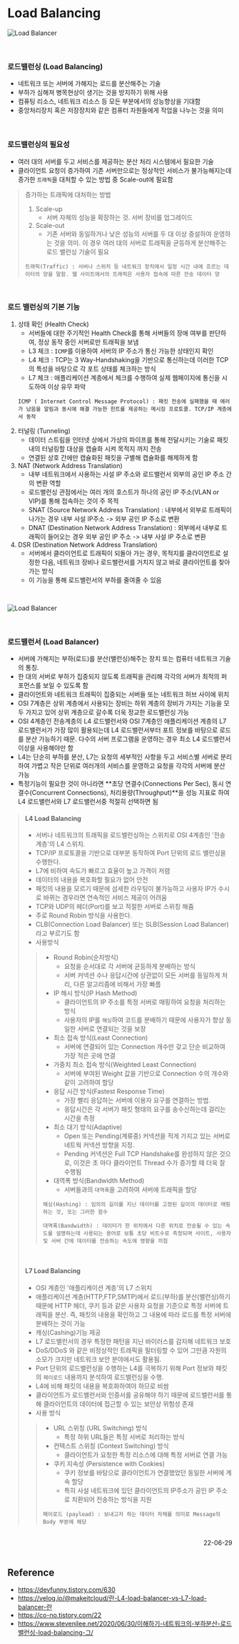 # Load Balancing 

![Load Balancer](./img/loadbalancing.png)

<br>

### 로드밸런싱 (Load Balancing)
- 네트워크 또는 서버에 가해지는 로드를 분산해주는 기술
- 부하가 심해져 병목현상이 생기는 것을 방지하기 위해 사용
- 컴퓨팅 리소스, 네트워크 리소스 등 모든 부분에서의 성능향상을 기대함
- 중앙처리장치 혹은 저장장치와 같은 컴퓨터 자원들에게 작업을 나누는 것을 의미

<br>

### 로드밸런싱의 필요성
- 여러 대의 서버를 두고 서비스를 제공하는 분산 처리 시스템에서 필요한 기술
- 클라이언트 요청이 증가하여 기존 서버만으로는 정상적인 서비스가 불가능해지는데 증가한 <code>트래픽</code>을 대처할 수 있는 방법 중 Scale-out에 필요함

> 증가하는 트래픽에 대처하는 방법
> 1. Scale-up 
>       - 서버 자체의 성능을 확장하는 것. 서버 장비를 업그레이드
> 2. Scale-out 
>       - 기존 서버와 동일하거나 낮은 성능의 서버를 두 대 이상 증설하여 운영하는 것을 의미. 이 경우 여러 대의 서버로 트래픽을 균등하게 분산해주는 로드 밸런싱 기술이 필요
>
>```
> 트래픽(Traffic) : 서버나 스위치 등 네트워크 장치에서 일정 시간 내에 흐르는 데이터의 양을 말함. 웹 사이트에서의 트래픽은 사용자 접속에 따른 전송 데이터 양
>```

<br>

### 로드 밸런싱의 기본 기능
1. 상태 확인 (Health Check)
    - 서버들에 대한 주기적인 Health Check를 통해 서버들의 장애 여부를 판단하여, 정상 동작 중인 서버로만 트래픽을 보냄
    - L3 체크 : <code>ICMP</code>를 이용하여 서버의 IP 주소가 통신 가능한 상태인지 확인
    - L4 체크 : TCP는 3 Way-Handshaking을 기반으로 통신하는데 이러한 TCP의 특성을 바탕으로 각 포트 상태를 체크하는 방식
    - L7 체크 : 애플리케이션 계층에서 체크를 수행하여 실제 웹페이지에 통신을 시도하여 이상 유무 파악
    ```
    ICMP ( Internet Control Message Protocol) : 패킷 전송에 실패했을 때 에러가 났음을 알림과 동시에 해결 가능한 힌트를 제공하는 메시징 프로토콜. TCP/IP 계층에서 동작
    ```
2. 터널링 (Tunneling)
    - 데이터 스트림을 인터넷 상에서 가상의 파이프를 통해 전달시키는 기술로 패킷 내의 터널링할 대상을 캡슐화 시켜 목적지 까지 전송
    - 연결된 상호 간에만 캡슐화된 패킷을 구별해 캡슐화를 해제하게 함
3. NAT (Network Address Translation)
    - 내부 네트워크에서 사용하는 사설 IP 주소와 로드밸런서 외부의 공인 IP 주소 간의 변환 역할
    - 로드밸런싱 관점에서는 여러 개의 호스트가 하나의 공인 IP 주소(VLAN or VIP)를 통해 접속하는 것이 주 목적
    - SNAT (Source Network Address Translation) : 내부에서 외부로 트래픽이 나가는 경우 내부 사설 IP주소 -> 외부 공인 IP 주소로 변환
    - DNAT (Destination Network Address Translation) : 외부에서 내부로 트래픽이 들어오는 경우 외부 공인 IP 주소 -> 내부 사설 IP 주소로 변환
4. DSR (Destination Network Address Translation)
    - 서버에서 클라이언트로 트래픽이 되돌아 가는 경우, 목적지를 클라이언트로 설정한 다음, 네트워크 장비나 로드밸런서를 거치지 않고 바로 클라이언트를 찾아가는 방식
    - 이 기능을 통해 로드밸런서의 부하를 줄여줄 수 있음

<br>

![Load Balancer](./img/loadbalancer.png)

<br>

### 로드밸런서 (Load Balancer)
- 서버에 가해지는 부하(로드)를 분산(밸런싱)해주는 장치 또는 컴퓨터 네트워크 기술의 통칭.
- 한 대의 서버로 부하가 집중되지 않도록 트래픽을 관리해 각각의 서버가 최적의 퍼포먼스를 보일 수 있도록 함
- 클라이언트와 네트워크 트래픽이 집중되는 서버들 또는 네트워크 허브 사이에 위치
- OSI 7계층은 상위 계층에서 사용되는 장비는 하위 계층의 장비가 가지는 기능을 모두 가지고 있어 상위 계층으로 갈수록 더욱 정교한 로드밸런싱 가능
- OSI 4계층인 전송계층의 L4 로드밸런서와 OSI 7계층인 애플리케이션 계층의 L7 로드밸런서가 가장 많이 활용되는데 L4 로드밸런서부터 포트 정보를 바탕으로 로드를 분산 가능하기 때문. 다수의 서버 프로그램을 운영하는 경우 최소 L4 로드밸런서 이상을 사용해야만 함
- L4는 단순히 부하를 분산, L7는 요청의 세부적인 사항을 두고 서비스별 서버로 분리하여 가볍고 작은 단위로 여러개의 서비스를 운영하고 요청을 각각의 서버에 분산 가능
- 특정기능이 필요한 것이 아니라면 **초당 연결수(Connections Per Sec), 동시 연결수(Concurrent Connections), 처리용량(Throughput)**을 성능 지표로 하여 L4 로드밸런서와 L7 로드밸런서중 적절히 선택하면 됨
>#### L4 Load Balancing
>- 서버나 네트워크의 트래픽을 로드밸런싱하는 스위치로 OSI 4계층인 '전송 계층'의 L4 스위치. 
>- TCP/IP 프로토콜을 기반으로 대부분 동작하여 Port 단위의 로드 밸런싱을 수행한다. 
>- L7에 비하여 속도가 빠르고 효율이 높고 가격이 저렴
>- 데이터의 내용을 복호화할 필요가 없어 안전
>- 패킷의 내용을 모르기 때문에 섬세한 라우팅이 불가능하고 사용자 IP가 수시로 바뀌는 경우라면 연속적인 서비스 제공이 어려움
>- TCP와 UDP의 헤더(Port)를 보고 적절한 서버로 스위칭 해줌
>- 주로 Round Robin 방식을 사용한다.
>- CLB(Connection Load Balancer) 또는 SLB(Session Load Balancer)라고 부르기도 함
>- 사용방식
>>- Round Robin(순차방식)
>>    - 요청을 순서대로 각 서버에 균등하게 분배하는 방식
>>    - 서버 커넥션 수나 응답시간에 상관없이 모든 서버를 동일하게 처리, 다른 알고리즘에 비해서 가장 빠름
>>- IP 해시 방식(IP Hash Method)
>>    - 클라이언트의 IP 주소를 특정 서버로 매핑하여 요청을 처리하는 방식
>>    - 사용자의 IP를 <code>해싱</code>하여 코드를 분배하기 때문에 사용자가 항상 동일한 서버로 연결되는 것을 보장
>>- 최소 접속 방식(Least Connection)
>>    - 서버에 연결되어 있는 Connection 개수만 갖고 단순 비교하여 가장 적은 곳에 연결
>>- 가중치 최소 접속 방식(Weighted Least Connection)
>>    - 서버에 부여된 Weight 값을 기반으로 Connection 수의 개수와 같이 고려하여 할당
>>- 응답 시간 방식(Fastest Response Time)
>>    - 가장 빨리 응답하는 서버에 이용자 요구를 연결하는 방법.
>>    - 응답시간은 각 서버가 패킷 형태의 요구를 송수신하는데 걸리는 시간을 측정
>>- 최소 대기 방식(Adaptive)
>>    - Open 또는 Pending(계류중) 커넥션을 적게 가지고 있는 서버로 네트웍 커넥션 방향을 지정.
>>    - Pending 커넥션은 Full TCP Handshake를 완성하지 않은 것으로, 이것은 초 마다 클라이언트 Thread 수가 증가할 때 더욱 잘 수행됨
>>- 대역폭 방식(Bandwidth Method)
>>    - 서버들과의 <code>대역폭</code>을 고려하여 서버에 트래픽을 할당
>>
>>```
>>해싱(Hashing) : 임의의 길이를 지닌 데이터를 고정된 길이의 데이터로 매핑하는 것, 또는 그러한 함수
>>
>>대역폭(Bandwidth) : 데이터가 한 위치에서 다른 위치로 전송될 수 있는 속도를 설명하는데 사용되는 용어로 보통 초당 비트수로 측정되며 사이트, 사용자 및 서버 간에 데이터를 전송하는 속도에 영향을 끼침
>>```
>
> <br>
>
>#### L7 Load Balancing
>- OSI 계층인 '애플리케이션 계층'의 L7 스위치
>- 애플리케이션 계층(HTTP,FTP,SMTP)에서 로드(부하)를 분산(밸런싱)하기 때문에 HTTP 헤더, 쿠키 등과 같은 사용자 요청을 기준으로 특정 서버에 트래픽을 분산. 즉, 패킷의 내용을 확인하고 그 내용에 따라 로드를 특정 서버에 분배하는 것이 가능
>- 캐싱(Cashing)기능 제공
>- L7 로드밸런서의 경우 특정한 패턴을 지닌 바이러스를 감지해 네트워크 보호
>- DoS/DDoS 와 같은 비정상적인 트래픽을 필터링할 수 있어 그만큼 자원의 소모가 크지만 네트워크 보안 분야에서도 활용됨.
>- Port 단위의 로드밸런싱을 수행하는 L4를 극복하기 위해 Port 정보와 패킷의 <code>페이로드</code> 내용까지 분석하여 로드밸런싱을 수행.
>- L4에 비해 패킷의 내용을 복호화하여야 하므로 비쌈
>- 클라이언트가 로드밸런서와 인증서를 공유해야 하기 때문에 로드밸런서를 통해 클라이언트의 데이터에 접근할 수 있는 보안상 위험성 존재
>- 사용 방식
>>  - URL 스위칭 (URL Switching) 방식
>>      - 특정 하위 URL들은 특정 서버로 처리하는 방식
>>  - 컨텍스트 스위칭 (Context Switching) 방식
>>      - 클라이언트가 요청한 특정 리소스에 대해 특정 서버로 연결 가능
>>  - 쿠키 지속성 (Persistence with Cookies) 
>>      - 쿠키 정보를 바탕으로 클라이언트가 연결했었던 동일한 서버에 계속 할당
>>      - 특히 사설 네트워크에 있던 클라이언트의 IP주소가 공인 IP 주소로 치환되어 전송하는 방식을 지원
>>
>>``` 
>>페이로드 (payload) : 보내고자 하는 데이터 자체를 의미로 Message의 Body 부분에 해당
>>```

<br>

<div style="text-align: right">22-06-29</div>

<br>

## Reference
- https://devfunny.tistory.com/630
- https://velog.io/@makeitcloud/란-L4-load-balancer-vs-L7-load-balancer-란
- https://co-no.tistory.com/22
- https://www.stevenjlee.net/2020/06/30/이해하기-네트워크의-부하분산-로드밸런싱-load-balancing-그/